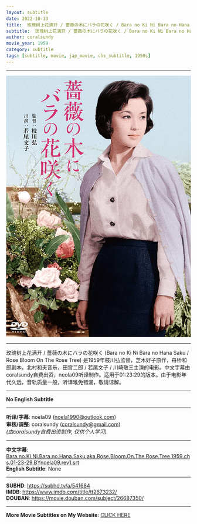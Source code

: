 ```yaml
---
layout: subtitle
date: 2022-10-13
title:  玫瑰树上花满开 / 薔薇の木にバラの花咲く / Bara no Ki Ni Bara no Hana Saku aka Rose Bloom On The Rose Tree 1959 Subtitle (Chinese)
subtitle:  玫瑰树上花满开 / 薔薇の木にバラの花咲く / Bara no Ki Ni Bara no Hana Saku aka Rose Bloom On The Rose Tree 1959 Subtitle (Chinese)
author: coralsundy
movie_year: 1959
category: subtitle
tags: [subtitle, movie, jap_movie, chs_subtitle, 1950s]
---
```


------

<img src="../assets/tt2673232.jpg" alt="tt2673232_cover_art" />

------

玫瑰树上花满开 / 薔薇の木にバラの花咲く (Bara no Ki Ni Bara no Hana Saku / Rose Bloom On The Rose Tree) 是1959年枝川弘监督，芝木好子原作，舟桥和郎剧本，北村和夫音乐，田宫二郎 / 若尾文子 / 川崎敬三主演的电影。中文字幕由coralsundy自费出资，neola09听译制作。适用于01:23:29的版本。由于电影年代久远，音轨质量一般，听译难免错漏，敬请谅解。

------

**No English Subtitle**

------

**听译/字幕**: noela09 (noela1990@outlook.com)<br>
**审核/调整**: coralsundy (coralsundy@gmail.com)<br>
*(由coralsundy自费出资制作, 仅供个人学习)*

------

**中文字幕**: [Bara.no.Ki.Ni.Bara.no.Hana.Saku.aka.Rose.Bloom.On.The.Rose.Tree.1959.chs.01-23-29.BYnoela09.rev1.srt](../subtitles/Bara.no.Ki.Ni.Bara.no.Hana.Saku.aka.Rose.Bloom.On.The.Rose.Tree.1959.chs.01-23-29.BYnoela09.rev1.srt)<br>
**English Subtitle**: None

------

**SUBHD**: <https://subhd.tv/a/541684><br>
**IMDB**: <https://www.imdb.com/title/tt2673232/><br>
**DOUBAN**: <https://movie.douban.com/subject/26687350/>

------

**More Movie Subtitles on My Website**: <a href='{% post_url 2021-01-10-subtitles-summary-list %}'>CLICK HERE</a>


